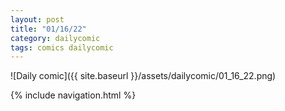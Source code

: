 ```yaml
---
layout: post
title: "01/16/22"
category: dailycomic
tags: comics dailycomic
---
```

![Daily comic]({{ site.baseurl }}/assets/dailycomic/01_16_22.png)


{% include navigation.html %}
